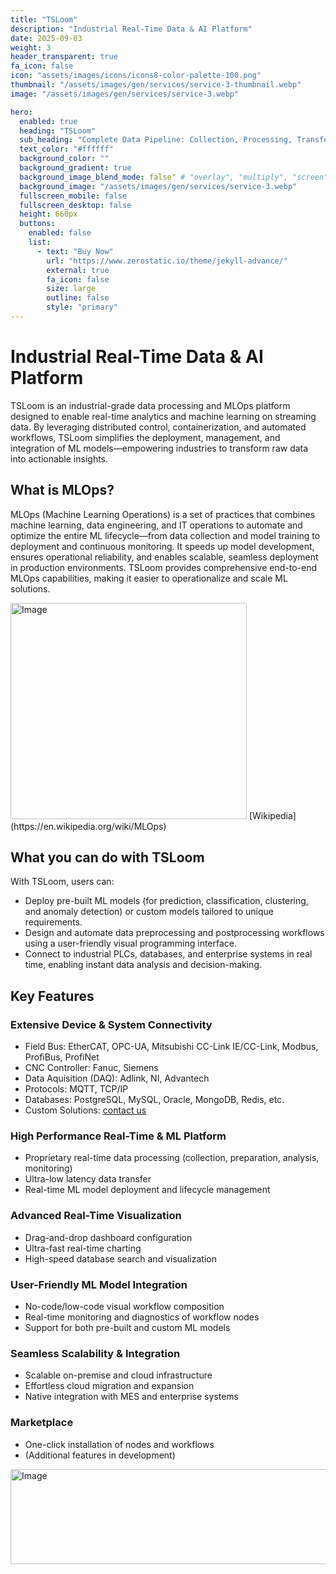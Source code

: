 ```yaml
---
title: "TSLoom"
description: "Industrial Real-Time Data & AI Platform"
date: 2025-09-03
weight: 3
header_transparent: true
fa_icon: false
icon: "assets/images/icons/icons8-color-palette-100.png"
thumbnail: "/assets/images/gen/services/service-3-thumbnail.webp"
image: "/assets/images/gen/services/service-3.webp"

hero:
  enabled: true
  heading: "TSLoom"
  sub_heading: "Complete Data Pipeline: Collection, Processing, Transfer, Analysis, Storage, and Visualization"
  text_color: "#ffffff"
  background_color: ""
  background_gradient: true
  background_image_blend_mode: false" # "overlay", "multiply", "screen"
  background_image: "/assets/images/gen/services/service-3.webp"
  fullscreen_mobile: false
  fullscreen_desktop: false
  height: 660px
  buttons:
    enabled: false
    list:
      - text: "Buy Now"
        url: "https://www.zerostatic.io/theme/jekyll-advance/"
        external: true
        fa_icon: false
        size: large
        outline: false
        style: "primary"
---
```


# Industrial Real-Time Data & AI Platform
 
TSLoom is an industrial-grade data processing and MLOps platform designed to enable real-time analytics and machine learning on streaming data. By leveraging distributed control, containerization, and automated workflows, TSLoom simplifies the deployment, management, and integration of ML models—empowering industries to transform raw data into actionable insights.

## What is MLOps?

MLOps (Machine Learning Operations) is a set of practices that combines machine learning, data engineering, and IT operations to automate and optimize the entire ML lifecycle—from data collection and model training to deployment and continuous monitoring. It speeds up model development, ensures operational reliability, and enables scalable, seamless deployment in production environments.
TSLoom provides comprehensive end-to-end MLOps capabilities, making it easier to operationalize and scale ML solutions.

<img width="378" height="346" alt="Image" src="https://github.com/user-attachments/assets/797f417e-fb70-4169-8239-5321f332ad42" />
[Wikipedia](https://en.wikipedia.org/wiki/MLOps)

<!--{% include framework/shortcodes/figure.html src="/assets/images/gen/content/content-1.webp" title="Steve Francia" caption="Designing in Figma" alt="Photo of designing a website in Figma" link="https://figma.com" target="_blank" %}-->

## What you can do with TSLoom

With TSLoom, users can:
- Deploy pre-built ML models (for prediction, classification, clustering, and anomaly detection) or custom models tailored to unique requirements.
- Design and automate data preprocessing and postprocessing workflows using a user-friendly visual programming interface.
- Connect to industrial PLCs, databases, and enterprise systems in real time, enabling instant data analysis and decision-making.

## Key Features

### Extensive Device & System Connectivity
- Field Bus: EtherCAT, OPC-UA, Mitsubishi CC-Link IE/CC-Link, Modbus, ProfiBus, ProfiNet
- CNC Controller: Fanuc, Siemens
- Data Aquisition (DAQ): Adlink, NI, Advantech
- Protocols: MQTT, TCP/IP
- Databases: PostgreSQL, MySQL, Oracle, MongoDB, Redis, etc.
- Custom Solutions: [contact us](mailto:info@vcanus.com)

### High Performance Real-Time & ML Platform
- Proprietary real-time data processing (collection, preparation, analysis, monitoring)
- Ultra-low latency data transfer
- Real-time ML model deployment and lifecycle management

### Advanced Real-Time Visualization
- Drag-and-drop dashboard configuration
- Ultra-fast real-time charting
- High-speed database search and visualization

### User-Friendly ML Model Integration
- No-code/low-code visual workflow composition
- Real-time monitoring and diagnostics of workflow nodes
- Support for both pre-built and custom ML models

### Seamless Scalability & Integration
- Scalable on-premise and cloud infrastructure
- Effortless cloud migration and expansion
- Native integration with MES and enterprise systems

### Marketplace
- One-click installation of nodes and workflows
- (Additional features in development)

<img width="681" height="152" alt="Image" src="https://github.com/user-attachments/assets/7029911f-49e4-491a-a739-713e73941740" />

<!--{% include framework/shortcodes/youtube.html id='2M6dJ2Uynhg' %}-->


